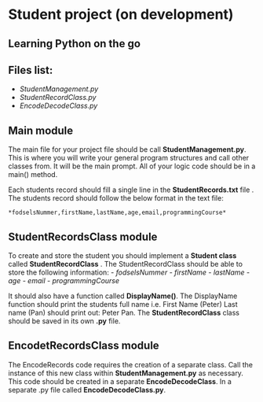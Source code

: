 #  Student project      (on development)

## Learning Python on the go

## Files list:

- *StudentManagement.py*
- *StudentRecordClass.py*
- *EncodeDecodeClass.py*

## Main module

The main file for your project file should be call
**StudentManagement.py**.  
This is where you will write your general program structures and call
other classes from. It will be the main prompt. All of your logic code
should be in a main() method.

Each students record should fill a single line in the
**StudentRecords.txt** file . The students record should follow the
below format in the text file:

    *fodselsNummer,firstName,lastName,age,email,programmingCourse*


## StudentRecordsClass module

To create and store the student you should implement a **Student class**
called **StudentRecordClass** . The StudentRecordClass should be able to
store the following information: *- fodselsNummer* *- firstName* *-
lastName* *- age* *- email* *- programmingCourse*

It should also have a function called **DisplayName()**. The DisplayName
function should print the students full name i.e. First Name (Peter)
Last name (Pan) should print out: Peter Pan. The **StudentRecordClass**
class should be saved in its own **.py** file.

## EncodetRecordsClass module

The EncodeRecords code requires the creation of a separate class. Call
the instance of this new class within **StudentManagement.py** as
necessary. This code should be created in a separate
**EncodeDecodeClass**. In a separate .py file called
**EncodeDecodeClass.py**.



